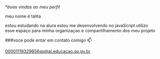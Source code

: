 **boas vindas ao meu perfil*

meu nome é talita 

estou estudando na alura 
estou me desenvolvendo no javaScript 
utilizo esse espaço para minha organizaçao e compartilhamento dos meu projeto 

###voce pode entar em contato comigo 📫 

00001119329656sp@al.educacao.sp.gv.br
